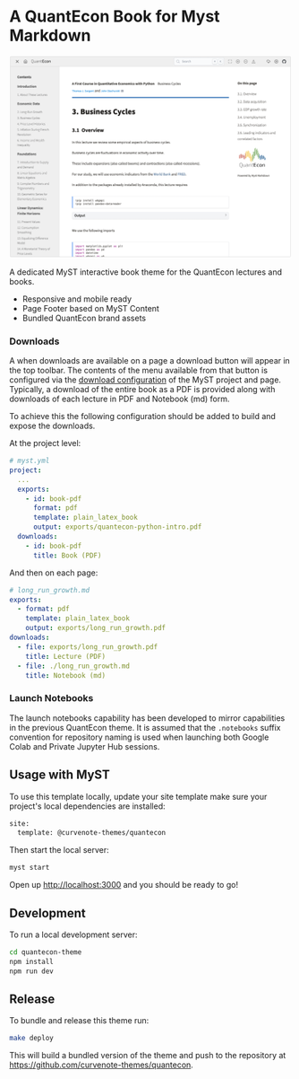 # A QuantEcon Book for Myst Markdown

![](./thumbnail.png)

A dedicated MyST interactive book theme for the QuantEcon lectures and books.

- Responsive and mobile ready
- Page Footer based on MyST Content
- Bundled QuantEcon brand assets

### Downloads

A when downloads are available on a page a download button will appear in the top toolbar.
The contents of the menu available from that button is configured via the [download configuration](https://mystmd.org/guide/website-downloads) of the MyST project and page.
Typically, a download of the entire book as a PDF is provided along with downloads of each lecture in PDF and Notebook (md) form.

To achieve this the following configuration should be added to build and expose the downloads.

At the project level:

```yaml
# myst.yml
project:
  ...
  exports:
    - id: book-pdf
      format: pdf
      template: plain_latex_book
      output: exports/quantecon-python-intro.pdf
  downloads:
    - id: book-pdf
      title: Book (PDF)
```

And then on each page:

```yaml
# long_run_growth.md
exports:
  - format: pdf
    template: plain_latex_book
    output: exports/long_run_growth.pdf
downloads:
  - file: exports/long_run_growth.pdf
    title: Lecture (PDF)
  - file: ./long_run_growth.md
    title: Notebook (md)
```

### Launch Notebooks

The launch notebooks capability has been developed to mirror capabilities in the previous QuantEcon theme. It is assumed that the `.notebooks` suffix convention for repository naming is used when launching both Google Colab and Private Jupyter Hub sessions.

## Usage with MyST

To use this template locally, update your site template make sure your project's local dependencies are installed:

```sh
site:
  template: @curvenote-themes/quantecon
```

Then start the local server:

```sh
myst start
```

Open up [http://localhost:3000](http://localhost:3000) and you should be ready to go!

## Development

To run a local development server:

```sh
cd quantecon-theme
npm install
npm run dev
```

## Release

To bundle and release this theme run:

```sh
make deploy
```

This will build a bundled version of the theme and push to the repository at https://github.com/curvenote-themes/quantecon.
